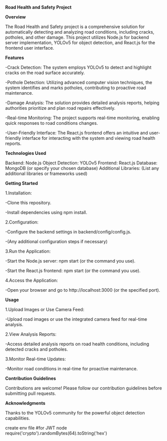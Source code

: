 **Road Health and Safety Project**

__Overview__

The Road Health and Safety project is a comprehensive solution for automatically detecting and analyzing road conditions, including cracks, potholes, and other damage. This project utilizes Node.js for backend server implementation, YOLOv5 for object detection, and React.js for the frontend user interface.

**Features**

-Crack Detection: The system employs YOLOv5 to detect and highlight cracks on the road surface accurately.

-Pothole Detection: Utilizing advanced computer vision techniques, the system identifies and marks potholes, contributing to proactive road maintenance.

-Damage Analysis: The solution provides detailed analysis reports, helping authorities prioritize and plan road repairs effectively.

-Real-time Monitoring: The project supports real-time monitoring, enabling quick responses to road conditions changes.

-User-Friendly Interface: The React.js frontend offers an intuitive and user-friendly interface for interacting with the system and viewing road health reports.

**Technologies Used**

Backend: Node.js
Object Detection: YOLOv5
Frontend: React.js
Database: MongoDB (or specify your chosen database)
Additional Libraries: (List any additional libraries or frameworks used)

**Getting Started**

1.Installation:

-Clone this repository.

-Install dependencies using npm install.

2.Configuration:

-Configure the backend settings in backend/config/config.js.

-(Any additional configuration steps if necessary)

3.Run the Application:

-Start the Node.js server: npm start (or the command you use).

-Start the React.js frontend: npm start (or the command you use).

4.Access the Application:

-Open your browser and go to http://localhost:3000 (or the specified port).

**Usage**

1.Upload Images or Use Camera Feed:

-Upload road images or use the integrated camera feed for real-time analysis.

2.View Analysis Reports:

-Access detailed analysis reports on road health conditions, including detected cracks and potholes.

3.Monitor Real-time Updates:

-Monitor road conditions in real-time for proactive maintenance.

**Contribution Guidelines**

Contributions are welcome! Please follow our contribution guidelines before submitting pull requests.

**Acknowledgments**

Thanks to the YOLOv5 community for the powerful object detection capabilities.

create env file
#for JWT
node
require('crypto').randomBytes(64).toString('hex')
